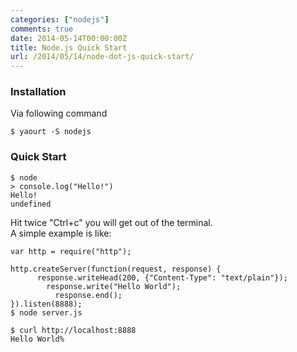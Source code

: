 ```yaml
---
categories: ["nodejs"]
comments: true
date: 2014-05-14T00:00:00Z
title: Node.js Quick Start
url: /2014/05/14/node-dot-js-quick-start/
---
```


### Installation
Via following command

```
$ yaourt -S nodejs

```
### Quick Start

```
$ node
> console.log("Hello!")
Hello!
undefined

```
Hit twice "Ctrl+c" you will get out of the terminal.     
A simple example is like:   

```
var http = require("http");

http.createServer(function(request, response) {
	  response.writeHead(200, {"Content-Type": "text/plain"});
	    response.write("Hello World");
	      response.end();
}).listen(8888);
$ node server.js

$ curl http://localhost:8888
Hello World%

```

